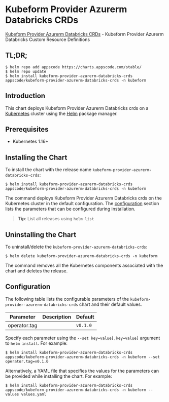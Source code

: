 # Kubeform Provider Azurerm Databricks CRDs

[Kubeform Provider Azurerm Databricks CRDs](https://github.com/kubeform) - Kubeform Provider Azurerm Databricks Custom Resource Definitions

## TL;DR;

```console
$ helm repo add appscode https://charts.appscode.com/stable/
$ helm repo update
$ helm install kubeform-provider-azurerm-databricks-crds appscode/kubeform-provider-azurerm-databricks-crds -n kubeform
```

## Introduction

This chart deploys Kubeform Provider Azurerm Databricks crds on a [Kubernetes](http://kubernetes.io) cluster using the [Helm](https://helm.sh) package manager.

## Prerequisites

- Kubernetes 1.16+

## Installing the Chart

To install the chart with the release name `kubeform-provider-azurerm-databricks-crds`:

```console
$ helm install kubeform-provider-azurerm-databricks-crds appscode/kubeform-provider-azurerm-databricks-crds -n kubeform
```

The command deploys Kubeform Provider Azurerm Databricks crds on the Kubernetes cluster in the default configuration. The [configuration](#configuration) section lists the parameters that can be configured during installation.

> **Tip**: List all releases using `helm list`

## Uninstalling the Chart

To uninstall/delete the `kubeform-provider-azurerm-databricks-crds`:

```console
$ helm delete kubeform-provider-azurerm-databricks-crds -n kubeform
```

The command removes all the Kubernetes components associated with the chart and deletes the release.

## Configuration

The following table lists the configurable parameters of the `kubeform-provider-azurerm-databricks-crds` chart and their default values.

|  Parameter   | Description | Default  |
|--------------|-------------|----------|
| operator.tag |             | `v0.1.0` |


Specify each parameter using the `--set key=value[,key=value]` argument to `helm install`. For example:

```console
$ helm install kubeform-provider-azurerm-databricks-crds appscode/kubeform-provider-azurerm-databricks-crds -n kubeform --set operator.tag=v0.1.0
```

Alternatively, a YAML file that specifies the values for the parameters can be provided while
installing the chart. For example:

```console
$ helm install kubeform-provider-azurerm-databricks-crds appscode/kubeform-provider-azurerm-databricks-crds -n kubeform --values values.yaml
```
